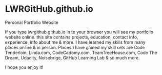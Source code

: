 # LWRGitHub.github.io
Personal Portfolio Website

If you type lwrgithub.github.io in to your browser 
you will see my portfolio website online. this site
contains projects, education, contact info, experience, 
info about me & more. I have learned my skills from 
many places online & in person. Places I have gained 
my skill sets are Code Tenderloin, Linda.com, CodeCadomy.com,
TeamTreeHouse.com, Code The Dream, Udacity, Noisebrige,
GitHub Learning Lab & so much more.

I hope you enjoy it! 

